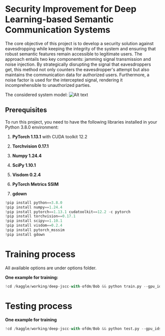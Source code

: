 # Security Improvement for Deep Learning-based Semantic Communication Systems

The core objective of this project is to develop a security solution against eavesdropping while keeping the integrity of the system and ensuring that robust semantic features remain accessible to legitimate users. 
The approach entails two key components: jamming signal transmission and noise injection. 
By strategically disrupting the signal that eavesdroppers get, this method not only counters the eavesdropper's attempt but also maintains the communication data for authorized users. 
Furthermore, a noise factor is used for the intercepted signal, rendering it incomprehensible to unauthorized parties.

The considered system model:
<img title="a title" alt="Alt text" src="deep-jscc-with-ofdm/Model_Security_SC.jpg)">



## Prerequisites

To run this project, you need to have the following libraries installed in your Python 3.8.0 environment:

1. **PyTorch 1.13.1** with CUDA toolkit 12.2

2. **Torchvision 0.17.1**

3. **Numpy 1.24.4**

4. **SciPy 1.10.1**

5. **Visdom 0.2.4**

6. **PyTorch Metrics SSIM**

7. **gdown**


``` python
!pip install python==3.8.0
!pip install numpy==1.24.4
!pip install pytorch==1.13.1 cudatoolkit==12.2 -c pytorch
!pip install torchvision==0.17.1
!pip install scipy==1.10.1
!pip install visdom==0.2.4
!pip install pytorch_msssim
!pip install gdown
```

# Training process

All available options are under options folder. 

**One example for training:**
``` python
!cd /kaggle/working/deep-jscc-with-ofdm/Bob && python train.py --gpu_ids '0' --feedforward 'EXPLICIT-RES' --N_pilot 2 --n_downsample 2 --C_channel 12 --S 6 --SNR 0 --dataset_mode 'CIFAR10' --n_epochs 200 --n_epochs_decay 200 --lr 1e-3 
```

# Testing process

**One example for training**
``` python
!cd /kaggle/working/deep-jscc-with-ofdm/Bob && python test.py --gpu_ids '0' --feedforward 'EXPLICIT-RES' --N_pilot 2 --n_downsample 2 --C_channel 12 --S 6 --SNR 0 --dataset_mode 'CIFAR10' --output_path './results/' --aspect_ratio 1.0 --phase 'test' --num_test 10000 --how_many_channel 5
```

